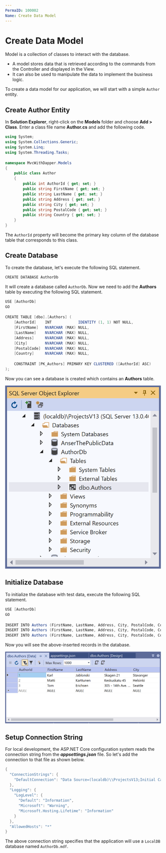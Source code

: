 ```yaml
---
PermaID: 100002
Name: Create Data Model
---
```


# Create Data Model

Model is a collection of classes to interact with the database.

 - A model stores data that is retrieved according to the commands from the Controller and displayed in the View.
 - It can also be used to manipulate the data to implement the business logic.

To create a data model for our application, we will start with a simple `Author` entity.

## Create Author Entity

In **Solution Explorer**, right-click on the **Models** folder and choose **Add > Class**. Enter a class file name **Author.cs** and add the following code.

```csharp
using System;
using System.Collections.Generic;
using System.Linq;
using System.Threading.Tasks;

namespace MvcWithDapper.Models
{
    public class Author
    {
        public int AuthorId { get; set; }
        public string FirstName { get; set; }
        public string LastName { get; set; }
        public string Address { get; set; }
        public string City { get; set; }
        public string PostalCode { get; set; }
        public string Country { get; set; }
    }
}
```

The `AuthorId` property will become the primary key column of the database table that corresponds to this class. 

## Create Database 

To create the database, let's execute the following SQL statement.

```csharp
CREATE DATABASE AuthorDb
```

It will create a database called `AuthorDb`. Now we need to add the **Authors** table by executing the following SQL statement. 

```csharp
USE [AuthorDb]  
GO

CREATE TABLE [dbo].[Authors] (
    [AuthorId]    INT            IDENTITY (1, 1) NOT NULL,
    [FirstName]   NVARCHAR (MAX) NULL,
    [LastName]    NVARCHAR (MAX) NULL,
    [Address]     NVARCHAR (MAX) NULL,
    [City]        NVARCHAR (MAX) NULL,
    [PostalCode]  NVARCHAR (MAX) NULL,
    [Country]     NVARCHAR (MAX) NULL,

    CONSTRAINT [PK_Authors] PRIMARY KEY CLUSTERED ([AuthorId] ASC)
);
```

Now you can see a database is created which contains an **Authors** table.

<img src="images/create-model-1.png">

## Initialize Database

To initialize the database with test data, execute the following SQL statement.

```csharp
USE [AuthorDb]  
GO

INSERT INTO Authors (FirstName, LastName, Address, City, PostalCode, Country) VALUES ('Karl', 'Jablonski', 'Skagen 21', 'Stavanger', '4006', 'Norway');
INSERT INTO Authors (FirstName, LastName, Address, City, PostalCode, Country) VALUES ('Matti', 'Karttunen', 'Keskuskatu 45', 'Helsinki', '21240', 'Finland');
INSERT INTO Authors (FirstName, LastName, Address, City, PostalCode, Country) VALUES ('Tom', 'Erichsen', '305 - 14th Ave. S. Suite 3B', 'Seattle', '98128', 'USA');
```

Now you will see the above-inserted records in the database.

<img src="images/create-model-2.png">


## Setup Connection String

For local development, the ASP.NET Core configuration system reads the connection string from the ***appsettings.json*** file. So let's add the connection to that file as shown below.

```csharp
{
  "ConnectionStrings": {
    "DefaultConnection": "Data Source=(localdb)\\ProjectsV13;Initial Catalog=AuthorDb;Trusted_Connection=True;MultipleActiveResultSets=true"
  },
  "Logging": {
    "LogLevel": {
      "Default": "Information",
      "Microsoft": "Warning",
      "Microsoft.Hosting.Lifetime": "Information"
    }
  },
  "AllowedHosts": "*"
}
```
The above connection string specifies that the application will use a `LocalDB` database named `AuthorDb.mdf`.

